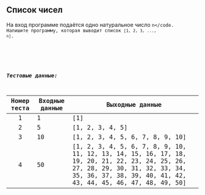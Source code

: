 ## Список чисел

На вход программе подаётся одно натуральное число <code>n</code. Напишите программу, которая выводит список <code>[1, 2, 3, ..., n]</code>.

<br>

### *Тестовые данные:*

| Номер теста | Входные данные | Выходные данные                                                                                                                                                                                 |
|:-----------:|----------------|-------------------------------------------------------------------------------------------------------------------------------------------------------------------------------------------------|
|      1      | 1              | [1]                                                                                                                                                                                             |
|      2      | 5              | [1, 2, 3, 4, 5]                                                                                                                                                                                 |
|      3      | 10             | [1, 2, 3, 4, 5, 6, 7, 8, 9, 10]                                                                                                                                                                 |
|      4      | 50             | [1, 2, 3, 4, 5, 6, 7, 8, 9, 10, 11, 12, 13, 14, 15, 16, 17, 18, 19, 20, 21, 22, 23, 24, 25, 26, 27, 28, 29, 30, 31, 32, 33, 34, 35, 36, 37, 38, 39, 40, 41, 42, 43, 44, 45, 46, 47, 48, 49, 50] |